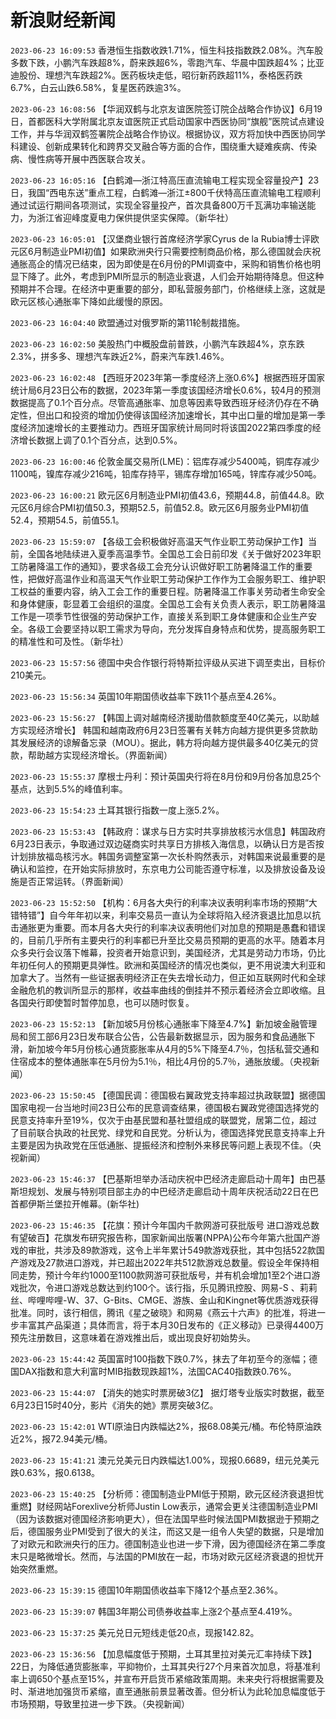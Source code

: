 # 新浪财经新闻
`2023-06-23 16:09:53` 香港恒生指数收跌1.71%，恒生科技指数跌2.08%。汽车股多数下跌，小鹏汽车跌超8%，蔚来跌超6%，零跑汽车、华晨中国跌超4%；比亚迪股份、理想汽车跌超2%。医药板块走低，昭衍新药跌超11%，泰格医药跌6.7%，白云山跌6.58%，复星医药跌逾3%。

`2023-06-23 16:08:56` 【华润双鹤与北京友谊医院签订院企战略合作协议】6月19日，首都医科大学附属北京友谊医院正式启动国家中西医协同“旗舰”医院试点建设工作，并与华润双鹤签署院企战略合作协议。根据协议，双方将加快中西医协同学科建设、创新成果转化和跨界交叉融合等方面的合作，围绕重大疑难疾病、传染病、慢性病等开展中西医联合攻关。

`2023-06-23 16:05:16` 【白鹤滩—浙江特高压直流输电工程实现全容量投产】23日，我国“西电东送”重点工程，白鹤滩—浙江±800千伏特高压直流输电工程顺利通过试运行期间各项测试，实现全容量投产，首次具备800万千瓦满功率输送能力，为浙江省迎峰度夏电力保供提供坚实保障。（新华社）

`2023-06-23 16:05:01` 【汉堡商业银行首席经济学家Cyrus de la Rubia博士评欧元区6月制造业PMI初值】如果欧洲央行只需要控制商品价格，那么德国就会庆祝通胀高企的情况已结束，因为即使是在6月份的PMI调查中，采购和销售价格也明显下降了。此外，考虑到PMI所显示的制造业衰退，人们会开始期待降息。但这种预期并不合理。在经济中更重要的部分，即私营服务部门，价格继续上涨，这就是欧元区核心通胀率下降如此缓慢的原因。

`2023-06-23 16:04:40` 欧盟通过对俄罗斯的第11轮制裁措施。

`2023-06-23 16:02:50` 美股热门中概股盘前普跌，小鹏汽车跌超4%，京东跌2.3%，拼多多、理想汽车跌近2%，蔚来汽车跌1.46%。

`2023-06-23 16:02:48` 【西班牙2023年第一季度经济上涨0.6%】根据西班牙国家统计局6月23日公布的数据，2023年第一季度该国经济增长0.6%，较4月的预测数据提高了0.1个百分点。尽管高通胀率、加息等因素导致西班牙经济仍存在不确定性，但出口和投资的增加仍使得该国经济加速增长，其中出口量的增加是第一季度经济加速增长的主要推动力。西班牙国家统计局同时将该国2022第四季度的经济增长数据上调了0.1个百分点，达到0.5%。

`2023-06-23 16:00:46` 伦敦金属交易所(LME)：铝库存减少5400吨，铜库存减少1100吨，镍库存减少216吨，铅库存持平，锡库存增加165吨，锌库存减少50吨。

`2023-06-23 16:00:21` 欧元区6月制造业PMI初值43.6，预期44.8，前值44.8。欧元区6月综合PMI初值50.3，预期52.5，前值52.8。欧元区6月服务业PMI初值52.4，预期54.5，前值55.1。

`2023-06-23 15:59:07` 【各级工会积极做好高温天气作业职工劳动保护工作】当前，全国各地陆续进入夏季高温季节。全国总工会日前印发《关于做好2023年职工防暑降温工作的通知》，要求各级工会充分认识做好职工防暑降温工作的重要性，把做好高温作业和高温天气作业职工劳动保护工作作为工会服务职工、维护职工权益的重要内容，纳入工会工作的重要日程。防暑降温工作事关劳动者生命安全和身体健康，彰显着工会组织的温度。全国总工会有关负责人表示，职工防暑降温工作是一项季节性很强的劳动保护工作，直接关系到职工身体健康和企业生产安全。各级工会要坚持以职工需求为导向，充分发挥自身特点和优势，提高服务职工的精准性和可及性。（新华社）

`2023-06-23 15:57:56` 德国中央合作银行将特斯拉评级从买进下调至卖出，目标价210美元。

`2023-06-23 15:56:34` 英国10年期国债收益率下跌11个基点至4.26%。

`2023-06-23 15:56:27` 【韩国上调对越南经济援助借款额度至40亿美元，以助越方实现经济增长】 韩国和越南政府6月23日签署有关韩方向越方提供更多贷款助其发展经济的谅解备忘录（MOU）。据此，韩方将向越方提供最多40亿美元的贷款，帮助越方实现经济增长。（界面新闻）

`2023-06-23 15:55:37` 摩根士丹利：预计英国央行将在8月份和9月份各加息25个基点，达到5.5%的峰值利率。

`2023-06-23 15:54:23` 土耳其银行指数一度上涨5.2%。

`2023-06-23 15:53:43` 【韩政府：谋求与日方实时共享排放核污水信息】韩国政府6月23日表示，争取通过双边磋商实时共享日方排核入海信息，以确认日方是否按计划排放福岛核污水。韩国务调整室第一次长朴购然表示，对韩国来说最重要的是确认和监控，在开始实际排放时，东京电力公司能否遵守标准，以及排放设备及设施是否正常运转。（界面新闻）

`2023-06-23 15:52:50` 【机构：6月各大央行的利率决议表明利率市场的预期“大错特错”】自今年年初以来，利率交易员一直认为全球将陷入经济衰退比加息以抗击通胀更为重要。而本月各大央行的利率决议表明他们对加息的预期是愚蠢和错误的，目前几乎所有主要央行的利率都已升至比交易员预期的更高的水平。随着本月众多央行会议落下帷幕，投资者开始意识到，美国经济，尤其是劳动力市场，仍比年初任何人的预期更具弹性。欧洲和英国经济的情况也类似，更不用说澳大利亚和加拿大了。当然有一些证据表明经济正在失去增长动力，但正如互联网时代和全球金融危机的教训所显示的那样，收益率曲线的倒挂并不预示着经济会立即收缩。且各国央行即使暂时暂停加息，也可以随时恢复。

`2023-06-23 15:52:13` 【新加坡5月份核心通胀率下降至4.7%】新加坡金融管理局和贸工部6月23日发布联合公告，公告最新数据显示，因为服务和食品通胀下滑，新加坡今年5月份核心通货膨胀率从4月的5%下降至4.7％，包括私营交通和住宿成本的整体通胀率在5月份为5.1％，相比4月份的5.7％，通胀放缓。（央视新闻）

`2023-06-23 15:50:45` 【德国民调：德国极右翼政党支持率超过执政联盟】据德国国家电视一台当地时间23日公布的民意调查结果，德国极右翼政党德国选择党的民意支持率升至19%，仅次于由基民盟和基社盟组成的联盟党，居第二位，超过了目前联合执政的社民党、绿党和自民党。分析认为，德国选择党民意支持率上升主要是因为执政党在压低通胀、提振经济和控制外来移民等问题上表现不佳。（央视新闻）

`2023-06-23 15:46:37` 【巴基斯坦举办活动庆祝中巴经济走廊启动十周年】由巴基斯坦规划、发展与特别项目部主办的中巴经济走廊启动十周年庆祝活动22日在巴首都伊斯兰堡拉开帷幕。(新华社)

`2023-06-23 15:46:35` 【花旗：预计今年国内千款网游可获批版号 进口游戏总数有望破百】花旗发布研究报告称，国家新闻出版署(NPPA)公布今年第六批国产游戏的审批，共涉及89款游戏，这令上半年累计549款游戏获批，其中包括522款国产游戏及27款进口游戏，并已超出2022年共512款游戏总数量。假设全年保持相同走势，预计今年约1000至1100款网游可获批版号，并有机会增加1至2个进口游戏批次，令进口游戏总数达到约100个。该行指，乐见腾讯控股、网易-S 、莉莉丝、哔哩哔哩-W、37、G-Bits、CMGE、游族、金山和Kingnet等优质游戏获得批准。同时，该行相信，腾讯《星之破晓》和网易《燕云十六声》的批准，将进一步丰富其产品渠道；具体而言，将于本月30日发布的《正义移动》已录得4400万预先注册数目，这意味着在游戏推出后，或出现良好初始势头。

`2023-06-23 15:44:42` 英国富时100指数下跌0.7%，抹去了年初至今的涨幅；德国DAX指数和意大利富时MIB指数现跌超1%，法国CAC40指数跌0.76%。

`2023-06-23 15:44:07` 【消失的她实时票房破3亿】 据灯塔专业版实时数据，截至6月23日15时40分，影片《消失的她》票房突破3亿。

`2023-06-23 15:42:01` WTI原油日内跌幅达2%，报68.08美元/桶。布伦特原油跌近2%，报72.94美元/桶。

`2023-06-23 15:41:21` 澳元兑美元日内跌幅达1.00%，现报0.6689，纽元兑美元跌0.63%，报0.6138。

`2023-06-23 15:40:25` 【分析师：德国制造业PMI低于预期，欧元区经济衰退担忧重燃】财经网站Forexlive分析师Justin Low表示，通常会更关注德国制造业PMI（因为该数据对德国经济影响更大），但在法国早些时候法国PMI数据逊于预期之后，德国服务业PMI受到了很大的关注，而这又是一组令人失望的数据，只是增加了对欧元和欧洲央行的压力。德国制造业也进一步下滑，因为德国经济在第二季度末只是略微增长。然而，与法国的PMI放在一起，市场对欧元区经济衰退的担忧开始突然重燃。

`2023-06-23 15:39:15` 德国10年期国债收益率下降12个基点至2.36%。

`2023-06-23 15:39:07` 韩国3年期公司债券收益率上涨2个基点至4.419%。

`2023-06-23 15:37:25` 美元兑日元短线走低20点，现报142.82。

`2023-06-23 15:36:56` 【加息幅度低于预期，土耳其里拉对美元汇率持续下跌】22日，为降低通货膨胀率，平抑物价，土耳其央行27个月来首次加息，将基准利率上调650个基点至15%，并宣布开启货币紧缩政策周期。未来央行将根据需要及时、渐进地加强货币紧缩，直至通胀前景显著改善。但分析认为此轮加息幅度低于市场预期，导致里拉进一步下跌。（央视新闻）

